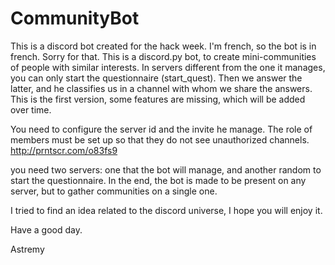 # CommunityBot

This is a discord bot created for the hack week.
I'm french, so the bot is in french. Sorry for that.
This is a discord.py bot, to create mini-communities of people with similar interests.
In servers different from the one it manages, you can only start the questionnaire (start_quest).
Then we answer the latter, and he classifies us in a channel with whom we share the answers.
This is the first version, some features are missing, which will be added over time.

You need to configure the server id and the invite he manage.
The role of members must be set up so that they do not see unauthorized channels.
http://prntscr.com/o83fs9

you need two servers: one that the bot will manage, and another random to start the questionnaire.
In the end, the bot is made to be present on any server, but to gather communities on a single one.

I tried to find an idea related to the discord universe, I hope you will enjoy it.

Have a good day.

Astremy
